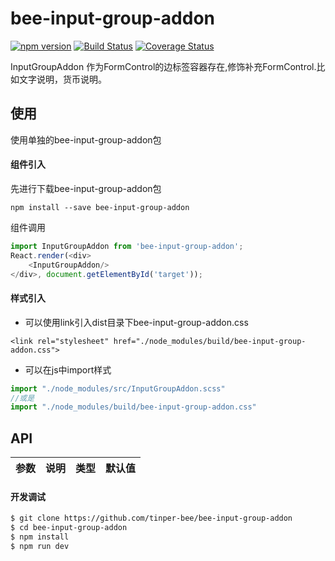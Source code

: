 # bee-input-group-addon
[![npm version](https://img.shields.io/npm/v/bee-input-group-addon.svg)](https://www.npmjs.com/package/bee-input-group-addon)
[![Build Status](https://img.shields.io/travis/tinper-bee/bee-input-group-addon/master.svg)](https://travis-ci.org/tinper-bee/bee-input-group-addon)
[![Coverage Status](https://coveralls.io/repos/github/tinper-bee/bee-input-group-addon/badge.svg?branch=master)](https://coveralls.io/github/tinper-bee/bee-input-group-addon?branch=master)

InputGroupAddon 作为FormControl的边标签容器存在,修饰补充FormControl.比如文字说明，货币说明。


## 使用

使用单独的bee-input-group-addon包
#### 组件引入
先进行下载bee-input-group-addon包
```
npm install --save bee-input-group-addon
```
组件调用
```js
import InputGroupAddon from 'bee-input-group-addon';
React.render(<div>
    <InputGroupAddon/>
</div>, document.getElementById('target'));
```
#### 样式引入
- 可以使用link引入dist目录下bee-input-group-addon.css
```
<link rel="stylesheet" href="./node_modules/build/bee-input-group-addon.css">
```
- 可以在js中import样式
```js
import "./node_modules/src/InputGroupAddon.scss"
//或是
import "./node_modules/build/bee-input-group-addon.css"
```



## API

|参数|说明|类型|默认值|
|:--|:---:|:--:|---:|

#### 开发调试

```sh
$ git clone https://github.com/tinper-bee/bee-input-group-addon
$ cd bee-input-group-addon
$ npm install
$ npm run dev
```
